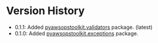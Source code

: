 # Version History

- 0.1.1: Added [pyawsopstoolkit.validators](pyawsopstoolkit/validators) package. (latest)
- 0.1.0: Added [pyawsopstoolkit.exceptions](pyawsopstoolkit/exceptions) package.
